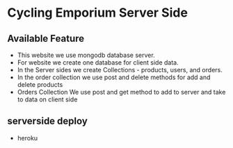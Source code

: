 # Cycling Emporium Server Side

## Available Feature
- This website we use mongodb database server.
- For website we create one database for client side data.
- In the Server sides we create Collections - products, users, and orders.
- In the order collection we use post and delete methods for add and delete products
- Orders Collection We use post and get method to add to server and take to data on client side

## serverside deploy
- heroku



